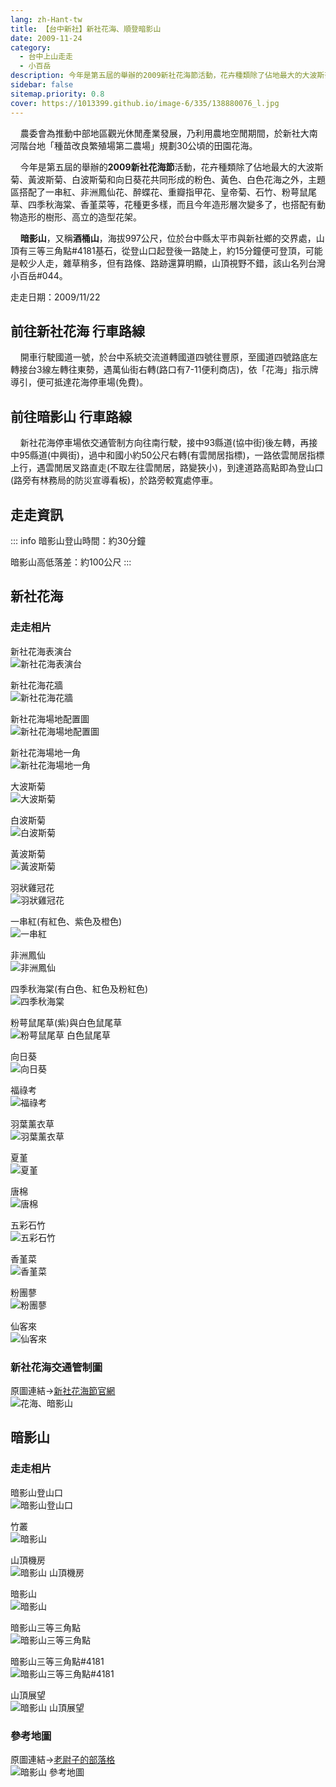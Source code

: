 ```yaml
---
lang: zh-Hant-tw
title: 【台中新社】新社花海、順登暗影山
date: 2009-11-24
category: 
  - 台中上山走走
  - 小百岳
description: 今年是第五屆的舉辦的2009新社花海節活動，花卉種類除了佔地最大的大波斯菊、黃波斯菊、白波斯菊和向日葵花共同形成的粉色、黃色、白色花海之外，主題區搭配了一串紅、非洲鳳仙花、醉蝶花、重瓣指甲花、皇帝菊、石竹、粉萼鼠尾草、四季秋海棠、香堇菜等，花種更多樣，而且今年造形層次變多了，也搭配有動物造形的樹形、高立的造型花架。
sidebar: false
sitemap.priority: 0.8
cover: https://1013399.github.io/image-6/335/138880076_l.jpg
---
```


    農委會為推動中部地區觀光休閒產業發展，乃利用農地空閒期間，於新社大南河階台地「種苗改良繁殖場第二農場」規劃30公頃的田園花海。  

    今年是第五屆的舉辦的**2009新社花海節**活動，花卉種類除了佔地最大的大波斯菊、黃波斯菊、白波斯菊和向日葵花共同形成的粉色、黃色、白色花海之外，主題區搭配了一串紅、非洲鳳仙花、醉蝶花、重瓣指甲花、皇帝菊、石竹、粉萼鼠尾草、四季秋海棠、香堇菜等，花種更多樣，而且今年造形層次變多了，也搭配有動物造形的樹形、高立的造型花架。  
<!-- more -->

    **暗影山**，又稱**酒桶山**，海拔997公尺，位於台中縣太平市與新社鄉的交界處，山頂有三等三角點#4181基石，從登山口起登後一路陡上，約15分鐘便可登頂，可能是較少人走，雜草稍多，但有路條、路跡還算明顯，山頂視野不錯，該山名列台灣小百岳#044。

走走日期：2009/11/22

## 前往新社花海 行車路線
    開車行駛國道一號，於台中系統交流道轉國道四號往豐原，至國道四號路底左轉接台3線左轉往東勢，遇萬仙街右轉(路口有7-11便利商店)，依「花海」指示牌導引，便可抵達花海停車場(免費)。  

## 前往暗影山 行車路線
    新社花海停車場依交通管制方向往南行駛，接中93縣道(協中街)後左轉，再接中95縣道(中興街)，過中和國小約50公尺右轉(有雲閒居指標)，一路依雲閒居指標上行，遇雲閒居叉路直走(不取左往雲閒居，路變狹小)，到達道路高點即為登山口(路旁有林務局的防災宣導看板)，於路旁較寬處停車。


## 走走資訊
::: info
暗影山登山時間：約30分鐘

暗影山高低落差：約100公尺
:::

## 新社花海
### 走走相片
新社花海表演台  
![新社花海表演台](https://1013399.github.io/image-6/335/138879806_l.jpg)

新社花海花牆  
![新社花海花牆](https://1013399.github.io/image-6/335/138879726_l.jpg)

新社花海場地配置圖  
![新社花海場地配置圖](https://1013399.github.io/image-6/335/138879247_l.jpg)

新社花海場地一角  
![新社花海場地一角](https://1013399.github.io/image-6/335/138879738_l.jpg)

大波斯菊  
![大波斯菊](https://1013399.github.io/image-6/335/138879720_l.jpg)

白波斯菊  
![白波斯菊](https://1013399.github.io/image-6/335/138879227_l.jpg)

黃波斯菊  
![黃波斯菊](https://1013399.github.io/image-6/335/138879237_l.jpg)

羽狀雞冠花  
![羽狀雞冠花](https://1013399.github.io/image-6/335/138879373_l.jpg)

一串紅(有紅色、紫色及橙色)  
![一串紅](https://1013399.github.io/image-6/335/138880206_l.jpg)

非洲鳳仙  
![非洲鳳仙](https://1013399.github.io/image-6/335/138879383_l.jpg)

四季秋海棠(有白色、紅色及粉紅色)  
![四季秋海棠](https://1013399.github.io/image-6/335/138880305_l.jpg)

粉萼鼠尾草(紫)與白色鼠尾草  
![粉萼鼠尾草 白色鼠尾草](https://1013399.github.io/image-6/335/138880316_l.jpg)

向日葵  
![向日葵](https://1013399.github.io/image-6/335/138879395_l.jpg)

福祿考  
![福祿考](https://1013399.github.io/image-6/335/138879409_l.jpg)

羽葉薰衣草  
![羽葉薰衣草](https://1013399.github.io/image-6/335/138879494_l.jpg)

夏堇  
![夏堇](https://1013399.github.io/image-6/335/138879504_l.jpg)

唐棉  
![唐棉](https://1013399.github.io/image-6/335/138879620_l.jpg)

五彩石竹  
![五彩石竹](https://1013399.github.io/image-6/335/138879692_l.jpg)

香堇菜  
![香堇菜](https://1013399.github.io/image-6/335/138879701_l.jpg)

粉團蓼  
![粉團蓼](https://1013399.github.io/image-6/335/138879712_l.jpg)

仙客來  
![仙客來](https://1013399.github.io/image-6/335/138879732_l.jpg)

### 新社花海交通管制圖  
原圖連結→[新社花海節官網](http://www.flower-sea.tw/event_3.php)  
![花海、暗影山](https://1013399.github.io/image-6/335/138881319_l.jpg)

## 暗影山
### 走走相片

暗影山登山口  
![暗影山登山口](https://1013399.github.io/image-6/335/138879813_l.jpg)

竹叢  
![暗影山](https://1013399.github.io/image-6/335/138879072_l.jpg)

山頂機房  
![暗影山 山頂機房](https://1013399.github.io/image-6/335/138879822_l.jpg)

暗影山  
![暗影山](https://1013399.github.io/image-6/335/138879965_l.jpg)

暗影山三等三角點  
![暗影山三等三角點](https://1013399.github.io/image-6/335/138879982_l.jpg)

暗影山三等三角點#4181  
![暗影山三等三角點#4181](https://1013399.github.io/image-6/335/138879997_l.jpg)

山頂展望  
![暗影山 山頂展望](https://1013399.github.io/image-6/335/138880076_l.jpg)

### 參考地圖
原圖連結→[老尉子的部落格](http://blog.xuite.net/laoweiz/blog/15517654)  
![暗影山 參考地圖](https://1013399.github.io/image-6/335/138881316_l.jpg)